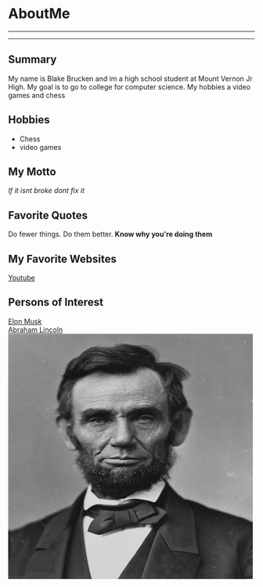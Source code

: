 # AboutMe
---
---
## Summary
My name is Blake Brucken and im a high school student at Mount Vernon Jr High. My goal is to go to college for computer science. My hobbies a video games and chess

[1]: https://en.wikipedia.org/wiki/Elon_Musk
[2]: https://en.wikipedia.org/wiki/Abraham_Lincoln

Hobbies
-

+ Chess
+ video games

## My Motto

*If it isnt broke dont fix it*

## Favorite Quotes
Do fewer things. Do them better. **Know why you're doing them**

## My Favorite Websites

[Youtube](https://www.youtube.com/)

## Persons of Interest

[Elon Musk][1]<br>
[Abraham Lincoln][2]<br>
<kbd>
<img src="https://github.com/Chummy2/AboutMe/blob/main/img/Abraham_Lincoln_O-77_matte_collodion_print.jpg" height="500px" width="500px">
</kbd>